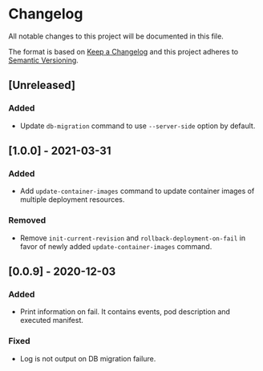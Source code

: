 # Changelog
All notable changes to this project will be documented in this file.

The format is based on [Keep a Changelog](http://keepachangelog.com/)
and this project adheres to [Semantic Versioning](http://semver.org/).

## [Unreleased]

### Added

- Update `db-migration` command to use `--server-side` option by default.

## [1.0.0] - 2021-03-31

### Added

- Add `update-container-images` command to update container images of multiple deployment resources.

### Removed

- Remove `init-current-revision` and `rollback-deployment-on-fail` in favor of newly added `update-container-images` command.

## [0.0.9] - 2020-12-03

### Added

- Print information on fail. It contains events, pod description and executed manifest.

### Fixed

- Log is not output on DB migration failure.
